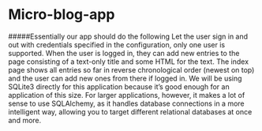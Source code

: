 # Micro-blog-app
#####Essentially our app should do the following
Let the user sign in and out with credentials specified in the configuration, only one user is supported.
When the user is logged in, they can add new entries to the page consisting of a text-only title and some HTML for the text.
The index page shows all entries so far in reverse chronological order (newest on top) and the user can add new ones from there if logged in.
We will be using SQLite3 directly for this application because it’s good enough for an application of this size. For larger applications, however, it makes a lot of sense to use SQLAlchemy, as it handles database connections in a more intelligent way, allowing you to target different relational databases at once and more.